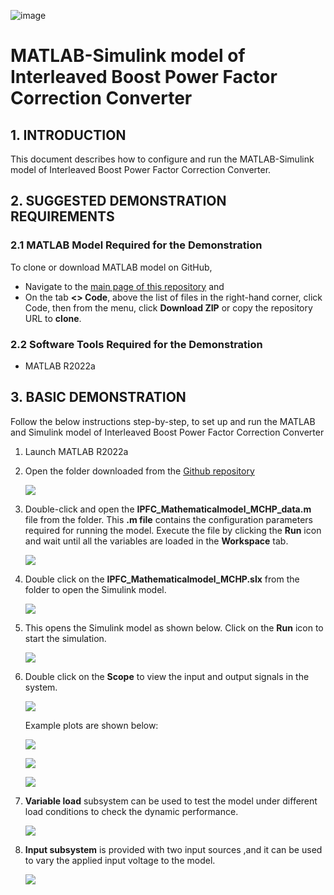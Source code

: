 ![image](images/microchip.png) 
# MATLAB-Simulink model of Interleaved Boost Power Factor Correction Converter

## 1. INTRODUCTION
This document describes how to configure and run the MATLAB-Simulink model of Interleaved Boost Power Factor Correction Converter.

## 2.	SUGGESTED DEMONSTRATION REQUIREMENTS
### 2.1 MATLAB Model Required for the Demonstration
To clone or download MATLAB model on GitHub,
- Navigate to the [main page of this repository](https://github.com/microchip-pic-avr-solutions/matlab-mchp-ipfc) and
- On the tab **<> Code**, above the list of files in the right-hand corner, click Code, then from the menu, click **Download ZIP** or copy the repository URL to **clone**.

### 2.2	Software Tools Required for the Demonstration
- MATLAB R2022a

## 3.	BASIC DEMONSTRATION
Follow the below instructions step-by-step, to set up and run the MATLAB and Simulink model of Interleaved Boost Power Factor Correction Converter

1. Launch MATLAB R2022a 
2. Open the folder downloaded from the [Github repository](https://github.com/microchip-pic-avr-solutions/matlab-mchp-ipfc)

    <p align="left" >
    <img  src="images/dem1.png">

3. Double-click and open the **IPFC_Mathematicalmodel_MCHP_data.m** file from the folder. This **.m file** contains the configuration parameters required for running the model. Execute the file by clicking the **Run** icon and wait until all the variables are loaded in the **Workspace** tab.

    <p align="left">
      <img  src="images/dem2.png">

4. Double click on the **IPFC_Mathematicalmodel_MCHP.slx** from the folder to open the Simulink model.

    <p align="left">
      <img  src="images/dem3.png">

5. This opens the Simulink model as shown below. Click on the **Run** icon to start the simulation.

    <p align="left">
      <img  src="images/dem4.png">

6. Double click on the **Scope** to view the input and output signals in the system.

    <p align="left">
      <img  src="images/dem10.png">

    Example plots are shown below:
    <p align="left">
      <img  src="images/dem9.png">

    <p align="left">
      <img  src="images/dem8.png"> 

    <p align="left">
      <img  src="images/dem5.png">   

7. **Variable load** subsystem can be used to test the model under different load conditions to check the dynamic performance.

    <p align="left">
      <img  src="images/dem6.png">

8. **Input subsystem** is provided with two input sources ,and it can be used to vary the applied input voltage to the model.
    <p align="left">
      <img  src="images/dem7.png">



